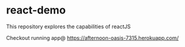 # react-demo
This repository explores the capabilities of reactJS

Checkout running app@ https://afternoon-oasis-7315.herokuapp.com/
